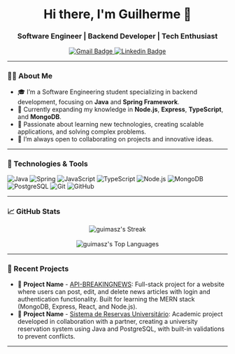 <div style="text-align: center;">
  <h1>Hi there, I'm Guilherme 👋</h1>
  <h3>Software Engineer | Backend Developer | Tech Enthusiast</h3>
  
  <p>
    <a href="mailto:gui10asouza@gmail.com">
      <img src="https://img.shields.io/badge/-gui10asouza@gmail.com-006bed?style=flat-square&logo=Gmail&logoColor=white" alt="Gmail Badge">
    </a>
    <a href="https://www.linkedin.com/in/guilhermeasouza1/">
      <img src="https://img.shields.io/badge/-guilhermeasouza1-blue?style=flat-square&logo=Linkedin&logoColor=white" alt="Linkedin Badge">
    </a>
  </p>
</div>

---

### 👨‍💻 About Me
- 🎓 I’m a Software Engineering student specializing in backend development, focusing on **Java** and **Spring Framework**.
- 🌱 Currently expanding my knowledge in **Node.js**, **Express**, **TypeScript**, and **MongoDB**.
- 🚀 Passionate about learning new technologies, creating scalable applications, and solving complex problems.
- 👯 I’m always open to collaborating on projects and innovative ideas.

---

### 🔧 Technologies & Tools
![Java](https://img.shields.io/badge/Java-ED8B00?style=flat-square&logo=java&logoColor=white)
![Spring](https://img.shields.io/badge/Spring-6DB33F?style=flat-square&logo=spring&logoColor=white)
![JavaScript](https://img.shields.io/badge/JavaScript-F7DF1E?style=flat-square&logo=javascript&logoColor=black)
![TypeScript](https://img.shields.io/badge/TypeScript-007ACC?style=flat-square&logo=typescript&logoColor=white)
![Node.js](https://img.shields.io/badge/Node.js-339933?style=flat-square&logo=node-dot-js&logoColor=white)
![MongoDB](https://img.shields.io/badge/MongoDB-4EA94B?style=flat-square&logo=mongodb&logoColor=white)
![PostgreSQL](https://img.shields.io/badge/PostgreSQL-336791?style=flat-square&logo=postgresql&logoColor=white)
![Git](https://img.shields.io/badge/Git-F05032?style=flat-square&logo=git&logoColor=white)
![GitHub](https://img.shields.io/badge/GitHub-181717?style=flat-square&logo=github&logoColor=white)

---

### 📈 GitHub Stats
<p align="center">
  <img src="https://github-readme-streak-stats.herokuapp.com/?user=guimasz&theme=vue-dark&hide_border=true" alt="guimasz's Streak" /><br><br>
  <img src="https://github-readme-stats.vercel.app/api/top-langs/?username=guimasz&theme=vue-dark&show_icons=true&hide_border=true&layout=compact" alt="guimasz's Top Languages" />
</p>

---

### 📝 Recent Projects
- 🔹 **Project Name** - [API-BREAKINGNEWS]([API-BREAKINGNEWS](https://github.com/Guimasz/API-BREAKINGNEWS)): Full-stack project for a website where users can post, edit, and delete news articles with login and authentication functionality. Built for learning the MERN stack (MongoDB, Express, React, and Node.js).
- 🔹 **Project Name** - [Sistema de Reservas Universitário]([https://github.com/yourusername/projectname](https://github.com/Guimasz/SistemaReservasUniversidade)): Academic project developed in collaboration with a partner, creating a university reservation system using Java and PostgreSQL, with built-in validations to prevent conflicts.

---

